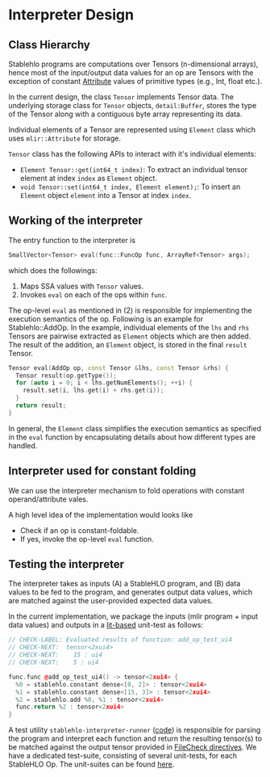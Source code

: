 # Interpreter Design


## Class Hierarchy

Stablehlo programs are computations over Tensors (n-dimensional arrays), hence
most of the input/output data values for an op are Tensors with the exception of
constant
[Attribute](https://docs.google.com/document/d/1GAAK_yHk7q2cZdJ3zBhsiNcrqzfpyjwQ-oWLD7q__Ss/edit#heading=h.5nem09i7p9va)
values of primitive types (e.g., Int, float etc.).

In the current design, the class `Tensor` implements Tensor data. The underlying
storage class for `Tensor` objects, `detail:Buffer`, stores the type of the
Tensor along with a contiguous byte array representing its data.

Individual elements of a Tensor are represented using `Element` class which uses
`mlir::Attribute` for storage.

`Tensor`
class has the following APIs to interact with it's individual elements:
  - `Element Tensor::get(int64_t index)`: To extract an individual tensor
  element at index `index` as `Element` object.
  - `void Tensor::set(int64_t index, Element element);`: To insert an `Element`
  object `element` into a Tensor at index `index`.

## Working of the interpreter

The entry function to the interpreter is

```C++
SmallVector<Tensor> eval(func::FuncOp func, ArrayRef<Tensor> args);
```

which does the followings:
1. Maps SSA values with `Tensor` values.
2. Invokes `eval` on each of the ops within `func`.

The op-level `eval` as  mentioned in (2) is responsible for implementing the
execution semantics of the op. Following is an example for Stablehlo::AddOp.  In
the example, individual elements of the `lhs` and `rhs` Tensors are pairwise
extracted as `Element` objects which are then added. The result of the addition,
          an `Element`  object, is stored in the  final `result` Tensor.


```C++
Tensor eval(AddOp op, const Tensor &lhs, const Tensor &rhs) {
  Tensor result(op.getType());
  for (auto i = 0; i < lhs.getNumElements(); ++i) {
    result.set(i, lhs.get(i) + rhs.get(i));
  }
  return result;
}
```

In general, the `Element` class simplifies the execution semantics as specified
in the `eval` function by encapsulating details about how different types are
handled.

## Interpreter used for constant folding
We can use the interpreter mechanism to fold operations with constant
operand/attribute vales.

A high level idea of the implementation would looks like
  - Check if an op is constant-foldable.
  - If yes, invoke the op-level `eval` function.

## Testing the interpreter

The interpreter takes as inputs (A) a
StableHLO program, and (B) data values to be fed to the program, and generates
output data values, which are matched against the user-provided expected data
values.

In the current implementation, we package the inputs (mlir program + input data
    values) and outputs in a
[lit-based]((https://llvm.org/docs/CommandGuide/lit.html)) unit-test as follows:

```c++
// CHECK-LABEL: Evaluated results of function: add_op_test_ui4
// CHECK-NEXT:  tensor<2xui4>
// CHECK-NEXT:    15 : ui4
// CHECK-NEXT:    5 : ui4

func.func @add_op_test_ui4() -> tensor<2xui4> {
  %0 = stablehlo.constant dense<[0, 2]> : tensor<2xui4>
  %1 = stablehlo.constant dense<[15, 3]> : tensor<2xui4>
  %2 = stablehlo.add %0, %1 : tensor<2xui4>
  func.return %2 : tensor<2xui4>
}
```

A test utility `stablehlo-interpreter-runner`
([code](https://github.com/openxla/stablehlo/tree/main/stablehlo/reference/tests/StablehloInterpreterRunner.cpp))
is responsible for parsing the program and interpret each function and return
the resulting tensor(s) to be matched against the output tensor provided in
[FileCheck directives](https://llvm.org/docs/CommandGuide/FileCheck.html). We
have a dedicated test-suite, consisting of several unit-tests, for each
StableHLO Op. The unit-suites can be found
[here](https://github.com/openxla/stablehlo/tree/main/stablehlo/reference/tests).

